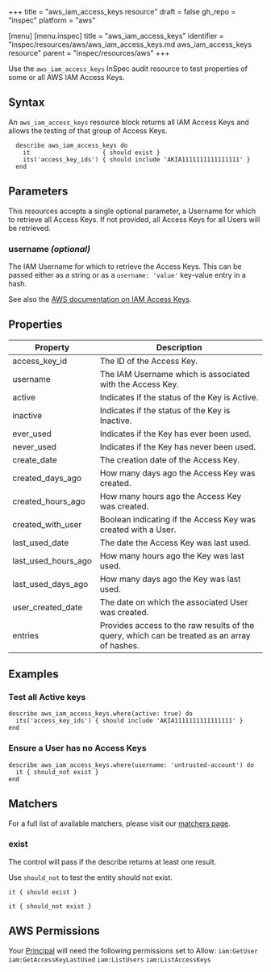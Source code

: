 +++
title = "aws_iam_access_keys resource"
draft = false
gh_repo = "inspec"
platform = "aws"

[menu]
  [menu.inspec]
    title = "aws_iam_access_keys"
    identifier = "inspec/resources/aws/aws_iam_access_keys.md aws_iam_access_keys resource"
    parent = "inspec/resources/aws"
+++

Use the `aws_iam_access_keys` InSpec audit resource to test properties of some or all AWS IAM Access Keys.

## Syntax

An `aws_iam_access_keys` resource block returns all IAM Access Keys and allows the testing of that group of Access Keys.

      describe aws_iam_access_keys do
        it                    { should exist }
        its('access_key_ids') { should include 'AKIA1111111111111111' }
      end

## Parameters

This resources accepts a single optional parameter, a Username for which to retrieve all Access Keys.
If not provided, all Access Keys for all Users will be retrieved.

### username _(optional)_

The IAM Username for which to retrieve the Access Keys.
This can be passed either as a string or as a `username: 'value'` key-value entry in a hash.

See also the [AWS documentation on IAM Access Keys](https://docs.aws.amazon.com/IAM/latest/UserGuide/id_credentials_access-keys.html).

## Properties

| Property            | Description                                                                                  |
| ------------------- | -------------------------------------------------------------------------------------------- |
| access_key_id       | The ID of the Access Key.                                                                    |
| username            | The IAM Username which is associated with the Access Key.                                    |
| active              | Indicates if the status of the Key is Active.                                                |
| inactive            | Indicates if the status of the Key is Inactive.                                              |
| ever_used           | Indicates if the Key has ever been used.                                                     |
| never_used          | Indicates if the Key has never been used.                                                    |
| create_date         | The creation date of the Access Key.                                                         |
| created_days_ago    | How many days ago the Access Key was created.                                                |
| created_hours_ago   | How many hours ago the Access Key was created.                                               |
| created_with_user   | Boolean indicating if the Access Key was created with a User.                                |
| last_used_date      | The date the Access Key was last used.                                                       |
| last_used_hours_ago | How many hours ago the Key was last used.                                                    |
| last_used_days_ago  | How many days ago the Key was last used.                                                     |
| user_created_date   | The date on which the associated User was created.                                           |
| entries             | Provides access to the raw results of the query, which can be treated as an array of hashes. |

## Examples

### Test all Active keys

    describe aws_iam_access_keys.where(active: true) do
      its('access_key_ids') { should include 'AKIA1111111111111111' }
    end

### Ensure a User has no Access Keys

    describe aws_iam_access_keys.where(username: 'untrusted-account') do
      it { should_not exist }
    end

## Matchers

For a full list of available matchers, please visit our [matchers page](/inspec/matchers/).

### exist

The control will pass if the describe returns at least one result.

Use `should_not` to test the entity should not exist.

    it { should exist }

    it { should_not exist }

## AWS Permissions

Your [Principal](https://docs.aws.amazon.com/IAM/latest/UserGuide/intro-structure.html#intro-structure-principal) will need the following permissions set to Allow:
`iam:GetUser`
`iam:GetAccessKeyLastUsed`
`iam:ListUsers`
`iam:ListAccessKeys`
